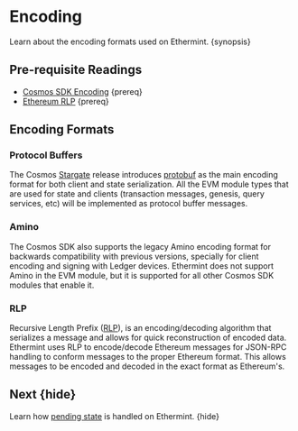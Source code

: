 <!--
order: 1
-->

# Encoding

Learn about the encoding formats used on Ethermint. {synopsis}

## Pre-requisite Readings

- [Cosmos SDK Encoding](https://docs.cosmos.network/master/core/encoding.html) {prereq}
- [Ethereum RLP](https://eth.wiki/en/fundamentals/rlp) {prereq}

## Encoding Formats

### Protocol Buffers

The Cosmos [Stargate](https://stargate.cosmos.network/) release introduces
[protobuf](https://developers.google.com/protocol-buffers) as the main encoding format for both
client and state serialization. All the EVM module types that are used for state and clients
(transaction messages, genesis, query services, etc) will be implemented as protocol buffer messages.

### Amino

The Cosmos SDK also supports the legacy Amino encoding format for backwards compatibility with
previous versions, specially for client encoding and signing with Ledger devices. Ethermint does not
support Amino in the EVM module, but it is supported for all other Cosmos SDK modules that enable it.

### RLP

Recursive Length Prefix ([RLP](https://eth.wiki/en/fundamentals/rlp)), is an encoding/decoding algorithm that serializes a message and
allows for quick reconstruction of encoded data. Ethermint uses RLP to encode/decode Ethereum
messages for JSON-RPC handling to conform messages to the proper Ethereum format. This allows
messages to be encoded and decoded in the exact format as Ethereum's.

<!-- TODO: explain how the encoding is performed by casting the MsgEthereumTx into a geth Transaction and then Marshaling -->

## Next {hide}

Learn how [pending state](./pending_state.md) is handled on Ethermint. {hide}
